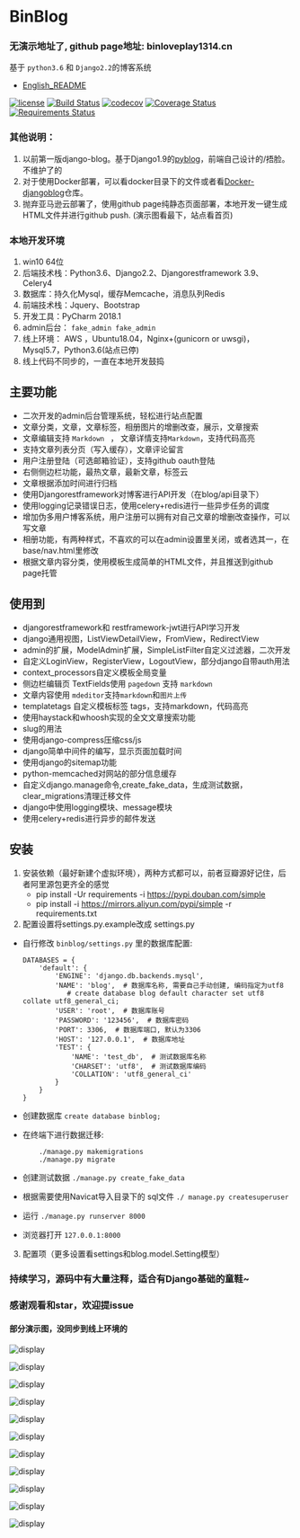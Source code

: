 # BinBlog

### 无演示地址了, github page地址: binloveplay1314.cn

基于 `python3.6` 和 `Django2.2`的博客系统 

- [English_README](./README_EN.md)

[![license](https://img.shields.io/github/license/enjoy-binbin/Django-blog.svg)](https://github.com/enjoy-binbin/Django-blog/blob/master/LICENSE) [![Build Status](https://travis-ci.com/enjoy-binbin/Django-blog.svg?branch=master)](https://travis-ci.org/enjoy-binbin/Django-blog) [![codecov](https://codecov.io/gh/enjoy-binbin/Django-blog/branch/master/graph/badge.svg)](https://codecov.io/gh/enjoy-binbin/Django-blog) [![Coverage Status](https://coveralls.io/repos/github/enjoy-binbin/Django-blog/badge.svg?branch=master)](https://coveralls.io/github/enjoy-binbin/Django-blog?branch=master) [![Requirements Status](https://requires.io/github/enjoy-binbin/Django-blog/requirements.svg?branch=master)](https://requires.io/github/enjoy-binbin/Django-blog/requirements/?branch=master)

### 其他说明：

1. 以前第一版django-blog。基于Django1.9的<a href="https://github.com/enjoy-binbin/pyblog">pyblog</a>，前端自己设计的/捂脸。不维护了的
2. 对于使用Docker部署，可以看docker目录下的文件或者看<a href="https://github.com/enjoy-binbin/docker-django-blog">Docker-djangoblog</a>仓库。
3. 抛弃亚马逊云部署了，使用github page纯静态页面部署，本地开发一键生成HTML文件并进行github push. (演示图看最下，站点看首页)

### 本地开发环境

1. win10 64位
2. 后端技术栈：Python3.6、Django2.2、Djangorestframework 3.9、Celery4
3. 数据库：持久化Mysql，缓存Memcache，消息队列Redis
4. 前端技术栈：Jquery、Bootstrap
5. 开发工具：PyCharm 2018.1
6. admin后台： `fake_admin fake_admin`
7. 线上环境： AWS ，Ubuntu18.04，Nginx+(gunicorn or uwsgi)，Mysql5.7，Python3.6(站点已停)
8. 线上代码不同步的，一直在本地开发鼓捣

## 主要功能

* 二次开发的admin后台管理系统，轻松进行站点配置
* 文章分类，文章，文章标签，相册图片的增删改查，展示，文章搜索
* 文章编辑支持 `Markdown ` ， 文章详情支持`Markdown`，支持代码高亮
* 支持文章列表分页（写入缓存），文章评论留言
* 用户注册登陆（可选邮箱验证），支持github oauth登陆
* 右侧侧边栏功能，最热文章，最新文章，标签云
* 文章根据添加时间进行归档
* 使用Djangorestframework对博客进行API开发（在blog/api目录下）
* 使用logging记录错误日志，使用celery+redis进行一些异步任务的调度
* 增加伪多用户博客系统，用户注册可以拥有对自己文章的增删改查操作，可以写文章
* 相册功能，有两种样式，不喜欢的可以在admin设置里关闭，或者选其一，在base/nav.html里修改
* 根据文章内容分类，使用模板生成简单的HTML文件，并且推送到github page托管

## 使用到

* djangorestframework和 restframework-jwt进行API学习开发
* django通用视图，ListViewDetailView，FromView，RedirectView
* admin的扩展，ModelAdmin扩展，SimpleListFilter自定义过滤器，二次开发
* 自定义LoginView，RegisterView，LogoutView，部分django自带auth用法
* context_processors自定义模板全局变量
* 侧边栏编辑页 TextFields使用 `pagedown` 支持 `markdown`
* 文章内容使用 `mdeditor`支持`markdown`和`图片上传`
* templatetags 自定义模板标签 tags，支持markdown，代码高亮
* 使用haystack和whoosh实现的全文文章搜索功能
* slug的用法
* 使用django-compress压缩css/js
* django简单中间件的编写，显示页面加载时间
* 使用django的sitemap功能
* python-memcached对网站的部分信息缓存
* 自定义django.manage命令,create_fake_data，生成测试数据，clear_migrations清理迁移文件
* django中使用logging模块、message模块
* 使用celery+redis进行异步的邮件发送


## 安装

1. 安装依赖（最好新建个虚拟环境），两种方式都可以，前者豆瓣源好记住，后者阿里源包更齐全的感觉
   * pip install -Ur requirements -i https://pypi.douban.com/simple
   * pip install -i https://mirrors.aliyun.com/pypi/simple -r requirements.txt
2. 配置设置将settings.py.example改成 settings.py
  * 自行修改 `binblog/settings.py` 里的数据库配置:

     ```
     DATABASES = {
         'default': {
             'ENGINE': 'django.db.backends.mysql',
             'NAME': 'blog',  # 数据库名称, 需要自己手动创建, 编码指定为utf8
            	# create database blog default character set utf8 collate utf8_general_ci;
             'USER': 'root',  # 数据库账号
             'PASSWORD': '123456',  # 数据库密码
             'PORT': 3306,  # 数据库端口, 默认为3306
             'HOST': '127.0.0.1',  # 数据库地址
             'TEST': {
                 'NAME': 'test_db',  # 测试数据库名称
                 'CHARSET': 'utf8',  # 测试数据库编码
                 'COLLATION': 'utf8_general_ci'
             }
         }
     }
     ```

  * 创建数据库 `create database binblog;`

  * 在终端下进行数据迁移:

       ```
           ./manage.py makemigrations
           ./manage.py migrate
       ```

  * 创建测试数据 `./manage.py create_fake_data`

  * 根据需要使用Navicat导入目录下的 sql文件
      `./ manage.py createsuperuser`

  * 运行 `./manage.py runserver 8000`

  * 浏览器打开 `127.0.0.1:8000`
3. 配置项（更多设置看settings和blog.model.Setting模型）

### 持续学习，源码中有大量注释，适合有Django基础的童鞋~

### 感谢观看和star，欢迎提issue

#### 部分演示图，没同步到线上环境的

![display](https://raw.githubusercontent.com/enjoy-binbin/Django-blog/master/media/display/display.png)

![display](https://raw.githubusercontent.com/enjoy-binbin/Django-blog/master/media/display/display2.png)

![display](https://raw.githubusercontent.com/enjoy-binbin/Django-blog/master/media/display/display3.png)

![display](https://raw.githubusercontent.com/enjoy-binbin/Django-blog/master/media/display/display4.png)

![display](https://raw.githubusercontent.com/enjoy-binbin/Django-blog/master/media/display/display5.png)

![display](https://raw.githubusercontent.com/enjoy-binbin/Django-blog/master/media/display/display6.png)

![display](https://raw.githubusercontent.com/enjoy-binbin/Django-blog/master/media/display/display7.png)

![display](https://raw.githubusercontent.com/enjoy-binbin/Django-blog/master/media/display/display8.png)

![display](https://raw.githubusercontent.com/enjoy-binbin/Django-blog/master/media/display/display9.png)

![display](https://raw.githubusercontent.com/enjoy-binbin/Django-blog/master/media/display/display10.png)

![display](https://raw.githubusercontent.com/enjoy-binbin/Django-blog/master/media/display/display11.png)

